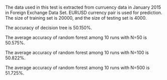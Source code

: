 The data used in this test is extracted from curruency data in January 2015
in Foreign Exchange Data Set. EURUSD currency pair is used for prediction.
The size of training set is 20000, and the size of testing set is 4000.

The accuracy of decision tree is 50.150%.

The average accuracy of random forest among 10 runs with N=50 is 50.575%.

The average accuracy of random forest among 10 runs with N=100 is 50.822%.

The average accuracy of random forest among 10 runs with N=500 is 51.725%.
